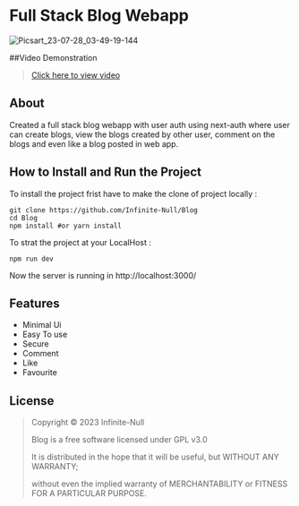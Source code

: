# Full Stack Blog Webapp

![Picsart_23-07-28_03-49-19-144](https://github.com/Infinite-Null/Blog/assets/97950192/1bde6ee2-d060-4731-ad66-ae4d13f0bc4e)

##Video Demonstration

>[Click here to view video](https://youtu.be/HKu5kE33nbo)

## About

Created a full stack blog webapp with user auth using next-auth where user can create blogs, view the blogs created by other user, comment on the blogs and even like a blog posted in web app. 

## How to Install and Run the Project

To install the project frist have to make the clone of project locally :

```
git clone https://github.com/Infinite-Null/Blog
cd Blog
npm install #or yarn install
```

To strat the project at your LocalHost :

```
npm run dev
```

Now the server is running in http://localhost:3000/


## Features
* Minimal Ui
* Easy To use
* Secure
* Comment
* Like
* Favourite

## License
>Copyright © 2023 Infinite-Null
>
>Blog is a free software licensed under GPL v3.0
>
>It is distributed in the hope that it will be useful, but WITHOUT ANY WARRANTY;
>
>without even the implied warranty of MERCHANTABILITY or FITNESS FOR A PARTICULAR PURPOSE.
